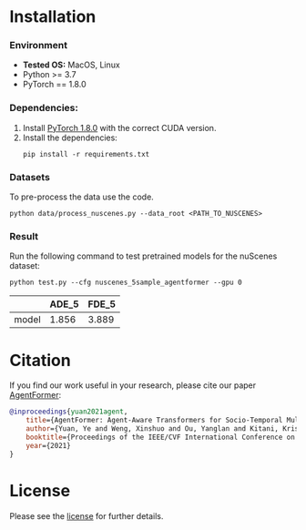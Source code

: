 # Installation 

### Environment
* **Tested OS:** MacOS, Linux
* Python >= 3.7
* PyTorch == 1.8.0
### Dependencies:
1. Install [PyTorch 1.8.0](https://pytorch.org/get-started/previous-versions/) with the correct CUDA version.
2. Install the dependencies:
    ```
    pip install -r requirements.txt
    ```
### Datasets 

To pre-process the data use the code.

```
python data/process_nuscenes.py --data_root <PATH_TO_NUSCENES>
```

### Result
Run the following command to test pretrained models for the nuScenes dataset:
```
python test.py --cfg nuscenes_5sample_agentformer --gpu 0
```
|       | ADE_5 | FDE_5 | 
|-------|-------|-------|
| model | 1.856 | 3.889 | 



# Citation
If you find our work useful in your research, please cite our paper [AgentFormer](https://www.ye-yuan.com/agentformer/):
```bibtex
@inproceedings{yuan2021agent,
    title={AgentFormer: Agent-Aware Transformers for Socio-Temporal Multi-Agent Forecasting},
    author={Yuan, Ye and Weng, Xinshuo and Ou, Yanglan and Kitani, Kris},
    booktitle={Proceedings of the IEEE/CVF International Conference on Computer Vision (ICCV)},
    year={2021}
}
```

# License
Please see the [license](LICENSE) for further details.
